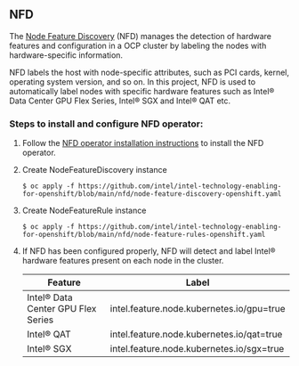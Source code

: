 ## NFD

The [Node Feature Discovery](https://github.com/openshift/node-feature-discovery) (NFD) manages the detection of hardware features and configuration in a OCP cluster by labeling the nodes with hardware-specific information.

NFD labels the host with node-specific attributes, such as PCI cards, kernel, operating system version, and so on. In this project, NFD is used to automatically label nodes with specific hardware features such as Intel® Data Center GPU Flex Series, Intel® SGX and Intel® QAT etc.

### Steps to install and configure NFD operator:

1. Follow the [NFD operator installation instructions](https://docs.openshift.com/container-platform/4.12/hardware_enablement/psap-node-feature-discovery-operator.html#install-operator-web-console_node-feature-discovery-operator) to install the NFD operator. 

2. Create NodeFeatureDiscovery instance

   ```
   $ oc apply -f https://github.com/intel/intel-technology-enabling-for-openshift/blob/main/nfd/node-feature-discovery-openshift.yaml
   ```

3. Create NodeFeatureRule instance

   ```
   $ oc apply -f https://github.com/intel/intel-technology-enabling-for-openshift/blob/main/nfd/node-feature-rules-openshift.yaml
   ```

4. If NFD has been configured properly, NFD will detect and label Intel® hardware features present on each node in the cluster.

    Feature | Label
    --- | ---
    Intel® Data Center GPU Flex Series | intel.feature.node.kubernetes.io/gpu=true
    Intel® QAT | intel.feature.node.kubernetes.io/qat=true
    Intel® SGX | intel.feature.node.kubernetes.io/sgx=true
